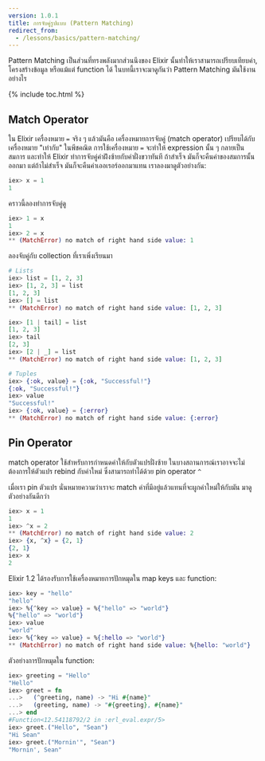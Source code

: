 ```yaml
---
version: 1.0.1
title: การจับคู่รูปแบบ (Pattern Matching)
redirect_from:
  - /lessons/basics/pattern-matching/
---
```


Pattern Matching เป็นส่วนที่ทรงพลังมากส่วนนึงของ Elixir นั้นทำให้เราสามารถเปรียบเทียบค่า, โครงสร้างข้อมูล หรือแม้แต่ function ได้ ในบทนี้เราจะมาดูกันว่า Pattern Matching มันใช้งานอย่างไร

{% include toc.html %}

## Match Operator

ใน Elixir เครื่องหมาย `=` จริง ๆ แล้วมันคือ เครื่องหมายการจับคู่ (match operator)  เปรียบได้กับเครื่องหมาย "เท่ากับ" ในพีชคณิต การใช้เครื่องหมาย `=` จะทำให้ expression นั้น ๆ กลายเป็นสมการ และทำให้ Elixir ทำการจับคู่ค่าฝ่ังซ้ายกับค่าฝั่งขวาทันที ถ้าสำเร็จ มันก็จะคืนค่าของสมการนั้นออกมา แต่ถ้าไม่สำเร็จ มันก็จะคืนค่าเออเรอร์ออกมาแทน เราลองมาดูตัวอย่างกัน:

```elixir
iex> x = 1
1
```

คราวนี้ลองทำการจับคู่ดู

```elixir
iex> 1 = x
1
iex> 2 = x
** (MatchError) no match of right hand side value: 1
```

ลองจับคู่กับ collection ที่เราเพิ่งเรียนมา

```elixir
# Lists
iex> list = [1, 2, 3]
iex> [1, 2, 3] = list
[1, 2, 3]
iex> [] = list
** (MatchError) no match of right hand side value: [1, 2, 3]

iex> [1 | tail] = list
[1, 2, 3]
iex> tail
[2, 3]
iex> [2 | _] = list
** (MatchError) no match of right hand side value: [1, 2, 3]

# Tuples
iex> {:ok, value} = {:ok, "Successful!"}
{:ok, "Successful!"}
iex> value
"Successful!"
iex> {:ok, value} = {:error}
** (MatchError) no match of right hand side value: {:error}
```

## Pin Operator

match operator ใช้สำหรับการกำหนดค่าให้กับตัวแปรฝั่งซ้าย ในบางสถานการณ์เราอาจจะไม่ต้องการให้ตัวแปร rebind กับค่าใหม่ ซึ่งสามารถทำได้ด้วย pin operator `^`

เมื่อเรา pin ตัวแปร นั่นหมายความว่าเราจะ match ค่าที่มีอยู่แล้วแทนที่จะผูกค่าใหม่ให้กับมัน มาดูตัวอย่างกันดีกว่า


```elixir
iex> x = 1
1
iex> ^x = 2
** (MatchError) no match of right hand side value: 2
iex> {x, ^x} = {2, 1}
{2, 1}
iex> x
2
```

Elixir 1.2 ได้รองรับการใช้เครื่องหมายการปักหมุดใน map keys และ function:

```elixir
iex> key = "hello"
"hello"
iex> %{^key => value} = %{"hello" => "world"}
%{"hello" => "world"}
iex> value
"world"
iex> %{^key => value} = %{:hello => "world"}
** (MatchError) no match of right hand side value: %{hello: "world"}
```

ตัวอย่างการปักหมุดใน function:

```elixir
iex> greeting = "Hello"
"Hello"
iex> greet = fn
...>   (^greeting, name) -> "Hi #{name}"
...>   (greeting, name) -> "#{greeting}, #{name}"
...> end
#Function<12.54118792/2 in :erl_eval.expr/5>
iex> greet.("Hello", "Sean")
"Hi Sean"
iex> greet.("Mornin'", "Sean")
"Mornin', Sean"
```
